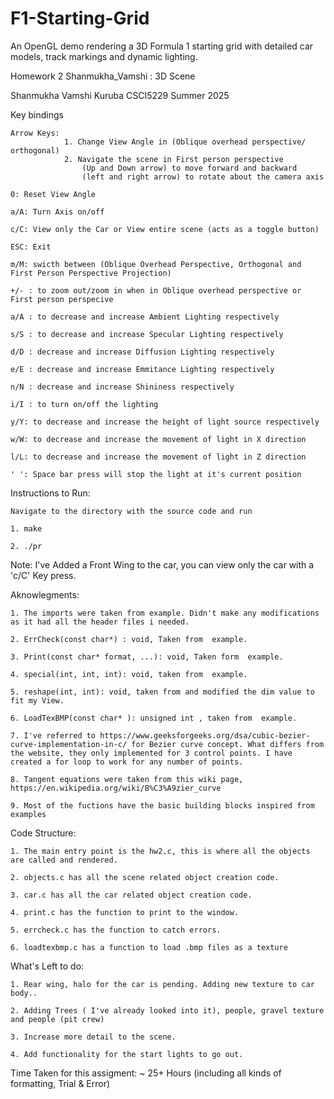 # F1-Starting-Grid
An OpenGL demo rendering a 3D Formula 1 starting grid with detailed car models, track markings and dynamic lighting.

Homework 2 Shanmukha_Vamshi : 3D Scene 

Shanmukha Vamshi Kuruba
CSCI5229 Summer 2025

Key bindings

    Arrow Keys: 
                1. Change View Angle in (Oblique overhead perspective/ orthogonal) 
                2. Navigate the scene in First person perspective
                    (Up and Down arrow) to move forward and backward
                    (left and right arrow) to rotate about the camera axis
                 
    0: Reset View Angle

    a/A: Turn Axis on/off

    c/C: View only the Car or View entire scene (acts as a toggle button)

    ESC: Exit

    m/M: swicth between (Oblique Overhead Perspective, Orthogonal and First Person Perspective Projection)
  
    +/- : to zoom out/zoom in when in Oblique overhead perspective or First person perspecive

    a/A : to decrease and increase Ambient Lighting respectively

    s/S : to decrease and increase Specular Lighting respectively

    d/D : decrease and increase Diffusion Lighting respectively

    e/E : decrease and increase Emmitance Lighting respectively

    n/N : decrease and increase Shininess respectively

    i/I : to turn on/off the lighting

    y/Y: to decrease and increase the height of light source respectively

    w/W: to decrease and increase the movement of light in X direction

    l/L: to decrease and increase the movement of light in Z direction

    ' ': Space bar press will stop the light at it's current position

Instructions to Run:

    Navigate to the directory with the source code and run 

    1. make

    2. ./pr

Note: I've Added a Front Wing to the car, you can view only the car with a 'c/C' Key press.

Aknowlegments:

    1. The imports were taken from example. Didn't make any modifications as it had all the header files i needed.

    2. ErrCheck(const char*) : void, Taken from  example.

    3. Print(const char* format, ...): void, Taken form  example.

    4. special(int, int, int): void, taken from  example.

    5. reshape(int, int): void, taken from and modified the dim value to fit my View.

    6. LoadTexBMP(const char* ): unsigned int , taken from  example.

    7. I've referred to https://www.geeksforgeeks.org/dsa/cubic-bezier-curve-implementation-in-c/ for Bezier curve concept. What differs from the website, they only implemented for 3 control points. I have created a for loop to work for any number of points.

    8. Tangent equations were taken from this wiki page, https://en.wikipedia.org/wiki/B%C3%A9zier_curve

    9. Most of the fuctions have the basic building blocks inspired from examples

Code Structure:

    1. The main entry point is the hw2.c, this is where all the objects are called and rendered.

    2. objects.c has all the scene related object creation code.

    3. car.c has all the car related object creation code.

    4. print.c has the function to print to the window.

    5. errcheck.c has the function to catch errors.

    6. loadtexbmp.c has a function to load .bmp files as a texture


What's Left to do:

    1. Rear wing, halo for the car is pending. Adding new texture to car body..

    2. Adding Trees ( I've already looked into it), people, gravel texture and people (pit crew)

    3. Increase more detail to the scene.

    4. Add functionality for the start lights to go out.

Time Taken for this assigment: ~ 25+ Hours (including all kinds of formatting, Trial & Error)